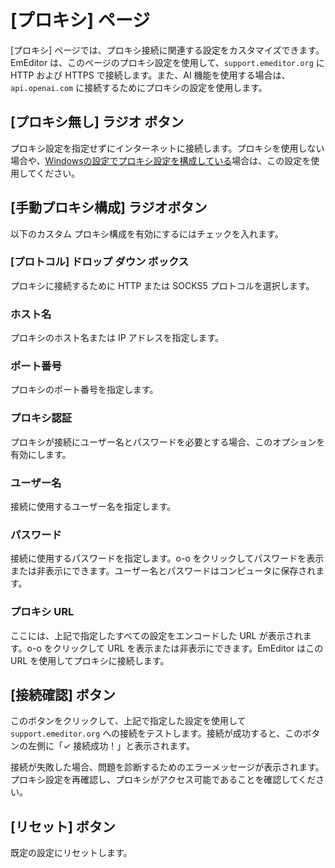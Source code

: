 # [プロキシ] ページ

[プロキシ] ページでは、プロキシ接続に関連する設定をカスタマイズできます。EmEditor は、このページのプロキシ設定を使用して、`support.emeditor.org` に HTTP および HTTPS で接続します。また、AI 機能を使用する場合は、`api.openai.com` に接続するためにプロキシの設定を使用します。

## [プロキシ無し] ラジオ ボタン

プロキシ設定を指定せずにインターネットに接続します。プロキシを使用しない場合や、[Windowsの設定でプロキシ設定を構成している](https://support.microsoft.com/ja-jp/windows/use-a-proxy-server-in-windows-03096c53-0554-4ffe-b6ab-8b1deee8dae1#ID0EFD=Windows_11)場合は、この設定を使用してください。

## [手動プロキシ構成] ラジオボタン

以下のカスタム プロキシ構成を有効にするにはチェックを入れます。

### [プロトコル] ドロップ ダウン ボックス

プロキシに接続するために HTTP または SOCKS5 プロトコルを選択します。

### ホスト名

プロキシのホスト名または IP アドレスを指定します。

### ポート番号

プロキシのポート番号を指定します。

### プロキシ認証

プロキシが接続にユーザー名とパスワードを必要とする場合、このオプションを有効にします。

### ユーザー名

接続に使用するユーザー名を指定します。

### パスワード

接続に使用するパスワードを指定します。o-o をクリックしてパスワードを表示または非表示にできます。ユーザー名とパスワードはコンピュータに保存されます。

### プロキシ URL

ここには、上記で指定したすべての設定をエンコードした URL が表示されます。o-o をクリックして URL を表示または非表示にできます。EmEditor はこの URL を使用してプロキシに接続します。

## [接続確認] ボタン

このボタンをクリックして、上記で指定した設定を使用して `support.emeditor.org` への接続をテストします。接続が成功すると、このボタンの左側に「✓ 接続成功！」と表示されます。

接続が失敗した場合、問題を診断するためのエラーメッセージが表示されます。プロキシ設定を再確認し、プロキシがアクセス可能であることを確認してください。

## [リセット] ボタン

既定の設定にリセットします。

